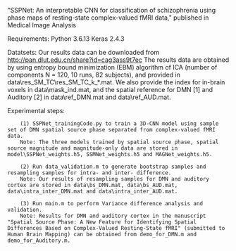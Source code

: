 "SSPNet: An interpretable CNN for classification of schizophrenia using phase maps of resting-state complex-valued fMRI data," published in Medical Image Analysis

   Requirements:
         Python 3.6.13   Keras 2.4.3

   Datatsets:
        Our results data can be downloaded from http://pan.dlut.edu.cn/share?id=cag3ass9t7ec
        The results data are obtained by using entropy bound minimization (EBM) algorithm of ICA (number of components N = 120, 10 runs, 82 subjects), and provided in data\res_SM_TC\res_SM_TC_k_*.mat. 
        We also provide the index for in-brain voxels in data\mask_ind.mat, and the spatial reference for DMN [1] and Auditory [2] in data\ref_DMN.mat and data\ref_AUD.mat.

   Experimental steps:    
   
        (1) SSPNet_trainingCode.py to train a 3D-CNN model using sample set of DMN spatial source phase separated from complex-valued fMRI data. 
        Note: The three models trained by spatial source phase, spatial source magnitude and magnitude-only data are stored in model\SSPNet_weights.h5, SSMNet_weights.h5 and MAGNet_weights.h5.

        (2) Run data_validation.m to generate bootstrap samples and resampling samples for intra- and inter- difference.
        Note: Our results of resampling samples for DMN and auditory cortex are stored in data\bs_DMN.mat, data\bs_AUD.mat, data\intra_inter_DMN.mat and data\intra_inter_AUD.mat.

        (3) Run main.m to perform Variance difference analysis and validation. 
        Note: Results for DMN and auditory cortex in the manuscript "Spatial Source Phase: A New Feature for Identifying Spatial Differences Based on Complex-Valued Resting-State fMRI" (submitted to Human Brain Mapping) can be obtained from demo_for_DMN.m and demo_for_Auditory.m.
